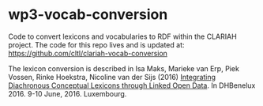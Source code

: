 # wp3-vocab-conversion
Code to convert lexicons and vocabularies to RDF within the CLARIAH project. The code for this repo lives and is updated at: https://github.com/cltl/clariah-vocab-conversion 

The lexicon conversion is described in Isa Maks, Marieke van Erp, Piek Vossen, Rinke Hoekstra, Nicoline van der Sijs (2016) [Integrating Diachronous Conceptual Lexicons through Linked Open Data](http://2016.dhbenelux.org/wp-content/uploads/sites/4/2016/05/79_Maks-etal_FinalAbstract_DHBenelux2016_demo.pdf). In DHBenelux 2016. 9-10 June, 2016. Luxembourg. 
